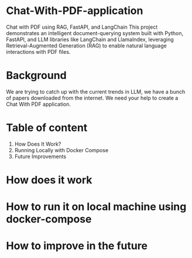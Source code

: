 # Chat-With-PDF-application
Chat with PDF using RAG, FastAPI, and LangChain This project demonstrates an intelligent document-querying system built with Python, FastAPI, and LLM libraries like LangChain and LlamaIndex, leveraging Retrieval-Augmented Generation (RAG) to enable natural language interactions with PDF files.

# Background
We are trying to catch up with the current trends in LLM, we have a bunch of papers
downloaded from the internet. We need your help to create a Chat With PDF application.

# Table of content
  1. How Does It Work?
  2. Running Locally with Docker Compose
  3. Future Improvements


# How does it work



# How to run it on local machine using docker-compose

# How to improve in the future


